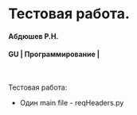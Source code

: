 # Тестовая работа.
#### Абдюшев Р.Н.
#### GU | Программирование |
<br>

Тестовая работа:
* Один main file - reqHeaders.py



